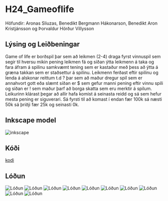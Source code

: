 # H24_Gameoflife
Höfundir: Aronas Sliuzas, Benedikt Bergmann Hákonarson, Benedikt Aron Kristjánsson og Þorvaldur Hörður Villysson


## Lýsing og Leiðbeningar
Game of life er borðspil þar sem að leikmen (2-4) draga fyrst vinnuspil sem segir til hversu mikin pening leikmen fá og síðan ýtta leikmenn á taka og fara áfram á spilinu samkvæmt tening sem er kastaður með þess að ýtta á græna takkan sem er staðsettur á spilinu. Leikmenn ferðast eftir spilinu og lenda á alskonar reittum t.d ? þar sem að maður dregur spil sem er annahvort gott eða slæmt síðan er $ sem gefur manni pening eftir vinnu spili og síðan er ! sem maður þarf að borga skatta sem eru merktir á spilum. Leikurinn klárast þegar að allir hafa komist á seinasta reidd og sá sem hefur mesta pening er siguverari. Sá fyrsti til að komast í endan fær 100k sá næsti 50k sá þriðji fær 25k og seinasti 0k.


## Inkscape model

![inkscape](inkscape.svg)

## Kóði

[kodi](main.py)

## Lóðun
![Lóðun](IMG_4973.jpeg)
![Lóðun](IMG_4972.jpeg)
![Lóðun](IMG_4971.jpeg)
![Lóðun](IMG_4970.jpeg)
![Lóðun](IMG_4969.jpeg)
![Lóðun](IMG_4968.jpeg)
![Lóðun](IMG_4975.jpeg)
![Lóðun](IMG_4976.jpeg)
![Lóðun](IMG_4977.jpeg)
![Lóðun](IMG_4978.jpeg)
